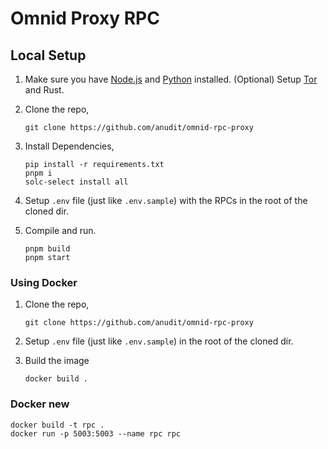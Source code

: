# Omnid Proxy RPC

## Local Setup

1. Make sure you have [Node.js](https://nodejs.org/en/download/) and [Python](https://www.python.org/downloads/) installed. (Optional) Setup [Tor](https://www.torproject.org/) and Rust.

2. Clone the repo,
    ```
    git clone https://github.com/anudit/omnid-rpc-proxy
    ```

3. Install Dependencies,
    ```
    pip install -r requirements.txt
    pnpm i
    solc-select install all
    ```

4. Setup `.env` file (just like `.env.sample`) with the RPCs in the root of the cloned dir.

5. Compile and run.

    ```
    pnpm build
    pnpm start
    ```

### Using Docker

1. Clone the repo,
    ```
    git clone https://github.com/anudit/omnid-rpc-proxy
    ```

2. Setup `.env` file (just like `.env.sample`) in the root of the cloned dir.

3. Build the image
    ```
    docker build .
    ```

### Docker new

```
docker build -t rpc .
docker run -p 5003:5003 --name rpc rpc
```